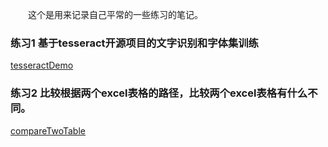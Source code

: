 &emsp;&emsp;这个是用来记录自己平常的一些练习的笔记。

### 练习1 基于tesseract开源项目的文字识别和字体集训练
[tesseractDemo](https://github.com/kanlon/pratice/tree/master/tesseractDemo)
<br/>
### 练习2 比较根据两个excel表格的路径，比较两个excel表格有什么不同。
[compareTwoTable](https://github.com/kanlon/pratice/tree/master/compareTwoTable)
<br/>

